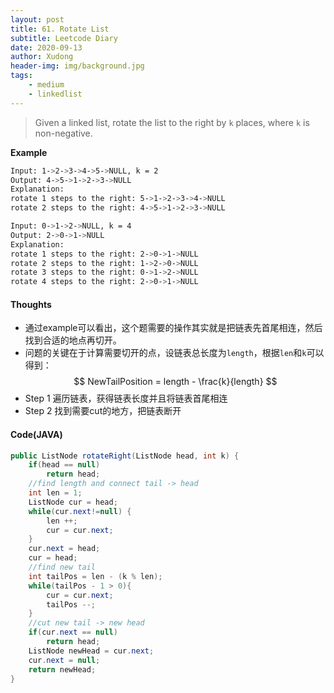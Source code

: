 ```yaml
---
layout: post
title: 61. Rotate List
subtitle: Leetcode Diary
date: 2020-09-13
author: Xudong
header-img: img/background.jpg
tags: 
    - medium
    - linkedlist
---
```


>Given a linked list, rotate the list to the right by `k` places, where `k` is non-negative.

**Example**

```bash
Input: 1->2->3->4->5->NULL, k = 2
Output: 4->5->1->2->3->NULL
Explanation:
rotate 1 steps to the right: 5->1->2->3->4->NULL
rotate 2 steps to the right: 4->5->1->2->3->NULL

Input: 0->1->2->NULL, k = 4
Output: 2->0->1->NULL
Explanation:
rotate 1 steps to the right: 2->0->1->NULL
rotate 2 steps to the right: 1->2->0->NULL
rotate 3 steps to the right: 0->1->2->NULL
rotate 4 steps to the right: 2->0->1->NULL
```

#### Thoughts

- 通过example可以看出，这个题需要的操作其实就是把链表先首尾相连，然后找到合适的地点再切开。
- 问题的关键在于计算需要切开的点，设链表总长度为`length`，根据`len`和`k`可以得到：
$$ 
NewTailPosition = length - \frac{k}{length}
$$
- Step 1 遍历链表，获得链表长度并且将链表首尾相连
- Step 2 找到需要cut的地方，把链表断开

#### Code(JAVA)

```java
public ListNode rotateRight(ListNode head, int k) {
    if(head == null)
        return head;
    //find length and connect tail -> head
    int len = 1;       
    ListNode cur = head;
    while(cur.next!=null) {
        len ++;
        cur = cur.next; 
    }
    cur.next = head;
    cur = head;
    //find new tail
    int tailPos = len - (k % len);
    while(tailPos - 1 > 0){
        cur = cur.next;
        tailPos --;
    }
    //cut new tail -> new head
    if(cur.next == null)
        return head;
    ListNode newHead = cur.next;
    cur.next = null;
    return newHead;
}
```


<script type="text/javascript" src="https://xudongliuharold.github.io/js/latex-math.js?config=default"></script>
